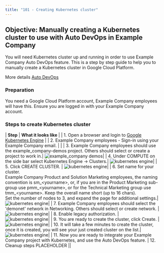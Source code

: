 ```yaml
---
title: "101 - Creating Kubernetes cluster"
---
```


## Objective:  Manually creating a Kubernetes cluster to use with Auto DevOps in Example Company

You will need Kubernetes cluster up and running in order to use Example Company Auto DevOps feature.
This is a step by step guide to help you to manually create a Kubernetes cluster in Google Cloud Platform.

More details [Auto DevOps](https://docs.example_company.com/ee/topics/autodevops/)

### Preparation

You need a Google Cloud Platform account, Example Company employees will have this. Ensure you are logged in with your Example Company account.

### Steps to create Kubernetes cluster

|  **Step**   | **What it looks like** |
| 1. Open a browser and login to [Google Kubernetes Engine](https://console.cloud.google.com/kubernetes)  |
| 2. Example Company employees - Sign-in using your Example Company email.  |  |
| 3. Example Company employees should use the example_company-demos project. Others should select or create a project to work in.| ![example_company demos](/images/workshop/k8s/2_gitlab_demos.png)|
| 4. Under COMPUTE on the side bar select Kubernetes Engine -> Clusters.|  ![kubernetes engine](/images/workshop/k8s/3_clusters.png)|
| 5. Click CREATE CLUSTER. | ![kubernetes engine](/images/workshop/k8s/4_create_cluster.png)|
| 6. Set name for your cluster. <br> Example Company Product and Solution Marketing employees, the naming convention is sm_\<yourname\>, or, if you are in the Product Marketing sub-group use pmm_\<yourname\>, or for the Technical Marketing group use tmm_\<yourname\>. Keep the overall name short (up to 16 chars). <br>Set the number of nodes to 3, and expand the page for additional settings.| ![kubernetes engine](/images/workshop/k8s/5_name_pool.png)|
| 7. Example Company employees should select the 'demonet' network in Networking. Others should select or create network.  | ![kubernetes engine](/images/workshop/k8s/6_cluster_network.png)|
| 8. Enable legacy authorization. | ![kubernetes engine](/images/workshop/k8s/7_legacy_auth.png)|
| 9. You are ready to create the cluster, click Create. | ![kubernetes engine](/images/workshop/k8s/8_create.png)|
| 10. It will take a few minutes to create the cluster, once it is created, you will see your just created cluster on the list.| ![kubernetes engine](/images/workshop/k8s/9_cluster_list.png)|
| 11. Now you are ready to integrate your Example Company project with Kubernetes, and use the Auto DevOps feature.
| 12. Cleanup steps PLACEHOLDER ||
